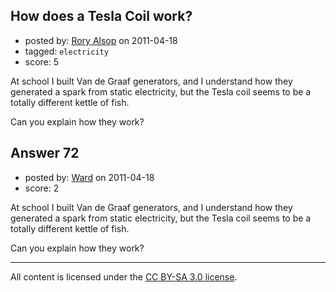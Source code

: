 ## How does a Tesla Coil work?

- posted by: [Rory Alsop](https://stackexchange.com/users/-1/49-rory-alsop) on 2011-04-18
- tagged: `electricity`
- score: 5

At school I built Van de Graaf generators, and I understand how they generated a spark from static electricity, but the Tesla coil seems to be a totally different kettle of fish.

Can you explain how they work?


## Answer 72

- posted by: [Ward](https://stackexchange.com/users/-1/36-ward) on 2011-04-18
- score: 2

At school I built Van de Graaf generators, and I understand how they generated a spark from static electricity, but the Tesla coil seems to be a totally different kettle of fish.

Can you explain how they work?



---

All content is licensed under the [CC BY-SA 3.0 license](https://creativecommons.org/licenses/by-sa/3.0/).
